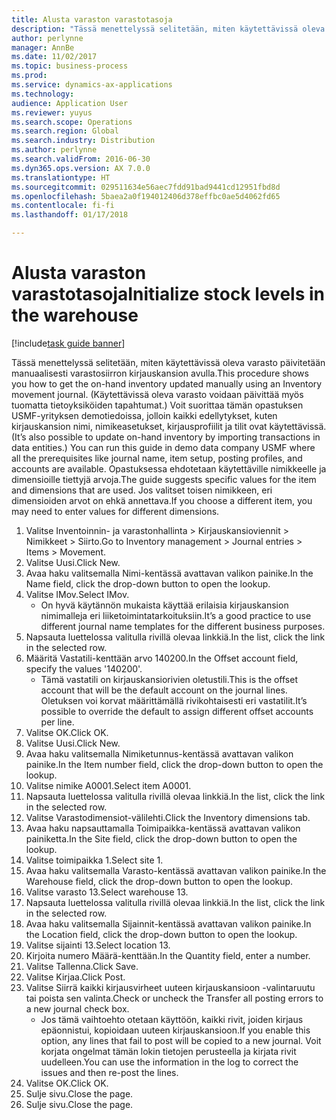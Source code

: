 ```yaml
---
title: Alusta varaston varastotasoja
description: "Tässä menettelyssä selitetään, miten käytettävissä oleva varasto päivitetään manuaalisesti varastosiirron kirjauskansion avulla."
author: perlynne
manager: AnnBe
ms.date: 11/02/2017
ms.topic: business-process
ms.prod: 
ms.service: dynamics-ax-applications
ms.technology: 
audience: Application User
ms.reviewer: yuyus
ms.search.scope: Operations
ms.search.region: Global
ms.search.industry: Distribution
ms.author: perlynne
ms.search.validFrom: 2016-06-30
ms.dyn365.ops.version: AX 7.0.0
ms.translationtype: HT
ms.sourcegitcommit: 029511634e56aec7fdd91bad9441cd12951fbd8d
ms.openlocfilehash: 5baea2a0f194012406d378effbc0ae5d4062fd65
ms.contentlocale: fi-fi
ms.lasthandoff: 01/17/2018

---
```

# <a name="initialize-stock-levels-in-the-warehouse"></a><span data-ttu-id="87963-103">Alusta varaston varastotasoja</span><span class="sxs-lookup"><span data-stu-id="87963-103">Initialize stock levels in the warehouse</span></span>

[!include[task guide banner](../../includes/task-guide-banner.md)]

<span data-ttu-id="87963-104">Tässä menettelyssä selitetään, miten käytettävissä oleva varasto päivitetään manuaalisesti varastosiirron kirjauskansion avulla.</span><span class="sxs-lookup"><span data-stu-id="87963-104">This procedure shows you how to get the on-hand inventory updated manually using an Inventory movement journal.</span></span> <span data-ttu-id="87963-105">(Käytettävissä oleva varasto voidaan päivittää myös tuomatta tietoyksiköiden tapahtumat.) Voit suorittaa tämän opastuksen USMF-yrityksen demotiedoissa, jolloin kaikki edellytykset, kuten kirjauskansion nimi, nimikeasetukset, kirjausprofiilit ja tilit ovat käytettävissä.</span><span class="sxs-lookup"><span data-stu-id="87963-105">(It’s also possible to update on-hand inventory by importing transactions in data entities.) You can run this guide in demo data company USMF where all the prerequisites like journal name, item setup, posting profiles, and accounts are available.</span></span> <span data-ttu-id="87963-106">Opastuksessa ehdotetaan käytettäville nimikkeelle ja dimensioille tiettyjä arvoja.</span><span class="sxs-lookup"><span data-stu-id="87963-106">The guide suggests specific values for the item and dimensions that are used.</span></span> <span data-ttu-id="87963-107">Jos valitset toisen nimikkeen, eri dimensioiden arvot on ehkä annettava.</span><span class="sxs-lookup"><span data-stu-id="87963-107">If you choose a different item, you may need to enter values for different dimensions.</span></span>

1. <span data-ttu-id="87963-108">Valitse Inventoinnin- ja varastonhallinta > Kirjauskansioviennit > Nimikkeet > Siirto.</span><span class="sxs-lookup"><span data-stu-id="87963-108">Go to Inventory management > Journal entries > Items > Movement.</span></span>
2. <span data-ttu-id="87963-109">Valitse Uusi.</span><span class="sxs-lookup"><span data-stu-id="87963-109">Click New.</span></span>
3. <span data-ttu-id="87963-110">Avaa haku valitsemalla Nimi-kentässä avattavan valikon painike.</span><span class="sxs-lookup"><span data-stu-id="87963-110">In the Name field, click the drop-down button to open the lookup.</span></span>
4. <span data-ttu-id="87963-111">Valitse IMov.</span><span class="sxs-lookup"><span data-stu-id="87963-111">Select IMov.</span></span>
    * <span data-ttu-id="87963-112">On hyvä käytännön mukaista käyttää erilaisia kirjauskansion nimimalleja eri liiketoimintatarkoituksiin.</span><span class="sxs-lookup"><span data-stu-id="87963-112">It’s a good practice to use different journal name templates for the different business purposes.</span></span>  
5. <span data-ttu-id="87963-113">Napsauta luettelossa valitulla rivillä olevaa linkkiä.</span><span class="sxs-lookup"><span data-stu-id="87963-113">In the list, click the link in the selected row.</span></span>
6. <span data-ttu-id="87963-114">Määritä Vastatili-kenttään arvo 140200.</span><span class="sxs-lookup"><span data-stu-id="87963-114">In the Offset account field, specify the values '140200'.</span></span>
    * <span data-ttu-id="87963-115">Tämä vastatili on kirjauskansiorivien oletustili.</span><span class="sxs-lookup"><span data-stu-id="87963-115">This is the offset account that will be the default account on the journal lines.</span></span> <span data-ttu-id="87963-116">Oletuksen voi korvat määrittämällä rivikohtaisesti eri vastatilit.</span><span class="sxs-lookup"><span data-stu-id="87963-116">It’s possible to override the default to assign different offset accounts per line.</span></span>  
7. <span data-ttu-id="87963-117">Valitse OK.</span><span class="sxs-lookup"><span data-stu-id="87963-117">Click OK.</span></span>
8. <span data-ttu-id="87963-118">Valitse Uusi.</span><span class="sxs-lookup"><span data-stu-id="87963-118">Click New.</span></span>
9. <span data-ttu-id="87963-119">Avaa haku valitsemalla Nimiketunnus-kentässä avattavan valikon painike.</span><span class="sxs-lookup"><span data-stu-id="87963-119">In the Item number field, click the drop-down button to open the lookup.</span></span>
10. <span data-ttu-id="87963-120">Valitse nimike A0001.</span><span class="sxs-lookup"><span data-stu-id="87963-120">Select item A0001.</span></span>
11. <span data-ttu-id="87963-121">Napsauta luettelossa valitulla rivillä olevaa linkkiä.</span><span class="sxs-lookup"><span data-stu-id="87963-121">In the list, click the link in the selected row.</span></span>
12. <span data-ttu-id="87963-122">Valitse Varastodimensiot-välilehti.</span><span class="sxs-lookup"><span data-stu-id="87963-122">Click the Inventory dimensions tab.</span></span>
13. <span data-ttu-id="87963-123">Avaa haku napsauttamalla Toimipaikka-kentässä avattavan valikon painiketta.</span><span class="sxs-lookup"><span data-stu-id="87963-123">In the Site field, click the drop-down button to open the lookup.</span></span>
14. <span data-ttu-id="87963-124">Valitse toimipaikka 1.</span><span class="sxs-lookup"><span data-stu-id="87963-124">Select site 1.</span></span>
15. <span data-ttu-id="87963-125">Avaa haku valitsemalla Varasto-kentässä avattavan valikon painike.</span><span class="sxs-lookup"><span data-stu-id="87963-125">In the Warehouse field, click the drop-down button to open the lookup.</span></span>
16. <span data-ttu-id="87963-126">Valitse varasto 13.</span><span class="sxs-lookup"><span data-stu-id="87963-126">Select warehouse 13.</span></span>
17. <span data-ttu-id="87963-127">Napsauta luettelossa valitulla rivillä olevaa linkkiä.</span><span class="sxs-lookup"><span data-stu-id="87963-127">In the list, click the link in the selected row.</span></span>
18. <span data-ttu-id="87963-128">Avaa haku valitsemalla Sijainnit-kentässä avattavan valikon painike.</span><span class="sxs-lookup"><span data-stu-id="87963-128">In the Location field, click the drop-down button to open the lookup.</span></span>
19. <span data-ttu-id="87963-129">Valitse sijainti 13.</span><span class="sxs-lookup"><span data-stu-id="87963-129">Select location 13.</span></span>
20. <span data-ttu-id="87963-130">Kirjoita numero Määrä-kenttään.</span><span class="sxs-lookup"><span data-stu-id="87963-130">In the Quantity field, enter a number.</span></span>
21. <span data-ttu-id="87963-131">Valitse Tallenna.</span><span class="sxs-lookup"><span data-stu-id="87963-131">Click Save.</span></span>
22. <span data-ttu-id="87963-132">Valitse Kirjaa.</span><span class="sxs-lookup"><span data-stu-id="87963-132">Click Post.</span></span>
23. <span data-ttu-id="87963-133">Valitse Siirrä kaikki kirjausvirheet uuteen kirjauskansioon -valintaruutu tai poista sen valinta.</span><span class="sxs-lookup"><span data-stu-id="87963-133">Check or uncheck the Transfer all posting errors to a new journal check box.</span></span>
    * <span data-ttu-id="87963-134">Jos tämä vaihtoehto otetaan käyttöön, kaikki rivit, joiden kirjaus epäonnistui, kopioidaan uuteen kirjauskansioon.</span><span class="sxs-lookup"><span data-stu-id="87963-134">If you enable this option, any lines that fail to post will be copied to a new journal.</span></span> <span data-ttu-id="87963-135">Voit korjata ongelmat tämän lokin tietojen perusteella ja kirjata rivit uudelleen.</span><span class="sxs-lookup"><span data-stu-id="87963-135">You can use the information in the log to correct the issues and then re-post the lines.</span></span>  
24. <span data-ttu-id="87963-136">Valitse OK.</span><span class="sxs-lookup"><span data-stu-id="87963-136">Click OK.</span></span>
25. <span data-ttu-id="87963-137">Sulje sivu.</span><span class="sxs-lookup"><span data-stu-id="87963-137">Close the page.</span></span>
26. <span data-ttu-id="87963-138">Sulje sivu.</span><span class="sxs-lookup"><span data-stu-id="87963-138">Close the page.</span></span>


